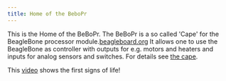 ```yaml
---
title: Home of the BeboPr
---
```

This is the Home of the BeBoPr. The BeBoPr is a so called 'Cape' for the BeagleBone processor module.[beagleboard.org](http://beagleboard.org/)
It allows one to use the BeagleBone as controller with outputs for e.g. motors and heaters and inputs for analog sensors and switches. For details see [the cape](The-BeBoPr-Cape).

This [video](http://www.youtube.com/embed/yfPLskLrslA) shows the first signs of life!
